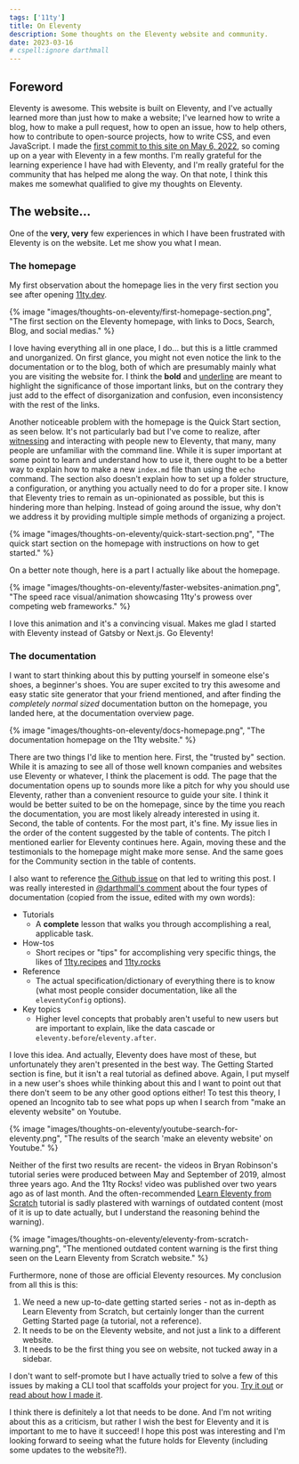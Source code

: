 ```yaml
---
tags: ['11ty']
title: On Eleventy
description: Some thoughts on the Eleventy website and community.
date: 2023-03-16
# cspell:ignore darthmall
---
```


## Foreword

Eleventy is awesome. This website is built on Eleventy, and I've actually learned more than just how to make a website; I've learned how to write a blog, how to make a pull request, how to open an issue, how to help others, how to contribute to open-source projects, how to write CSS, and even JavaScript. I made the [first commit to this site on May 6, 2022](https://github.com/uncenter/uncenter.org/commit/11b536cd596463e42e2175a312dbf0439ca77103), so coming up on a year with Eleventy in a few months. I'm really grateful for the learning experience I have had with Eleventy, and I'm really grateful for the community that has helped me along the way. On that note, I think this makes me somewhat qualified to give my thoughts on Eleventy.

## The website...

One of the **very, very** few experiences in which I have been frustrated with Eleventy is on the website. Let me show you what I mean.

### The homepage

My first observation about the homepage lies in the very first section you see after opening [11ty.dev](https://11ty.dev).

{% image "images/thoughts-on-eleventy/first-homepage-section.png", "The first section on the Eleventy homepage, with links to Docs, Search, Blog, and social medias." %}

I love having everything all in one place, I do... but this is a little crammed and unorganized. On first glance, you might not even notice the link to the documentation or to the blog, both of which are presumably mainly what you are visiting the website for. I think the <strong>bold</strong> and <u>underline</u> are meant to highlight the significance of those important links, but on the contrary they just add to the effect of disorganization and confusion, even inconsistency with the rest of the links.

Another noticeable problem with the homepage is the Quick Start section, as seen below. It's not particularly bad but I've come to realize, after [witnessing](https://hachyderm.io/@KatherineInCode/109866326892317408) and interacting with people new to Eleventy, that many, many people are unfamiliar with the command line. While it is super important at some point to learn and understand how to use it, there ought to be a better way to explain how to make a new `index.md` file than using the `echo` command. The section also doesn't explain how to set up a folder structure, a configuration, or anything you actually need to do for a proper site. I know that Eleventy tries to remain as un-opinionated as possible, but this is hindering more than helping. Instead of going around the issue, why don't we address it by providing multiple simple methods of organizing a project.

{% image "images/thoughts-on-eleventy/quick-start-section.png", "The quick start section on the homepage with instructions on how to get started." %}

On a better note though, here is a part I actually like about the homepage.

{% image "images/thoughts-on-eleventy/faster-websites-animation.png", "The speed race visual/animation showcasing 11ty's prowess over competing web frameworks." %}

I love this animation and it's a convincing visual. Makes me glad I started with Eleventy instead of Gatsby or Next.js. Go Eleventy!

### The documentation

I want to start thinking about this by putting yourself in someone else's shoes, a beginner's shoes. You are super excited to try this awesome and easy static site generator that your friend mentioned, and after finding the _completely normal sized_ documentation button on the homepage, you landed here, at the documentation overview page.

{% image "images/thoughts-on-eleventy/docs-homepage.png", "The documentation homepage on the 11ty website." %}

There are two things I'd like to mention here. First, the "trusted by" section. While it is amazing to see all of those well known companies and websites use Eleventy or whatever, I think the placement is odd. The page that the documentation opens up to sounds more like a pitch for why you should use Eleventy, rather than a convenient resource to guide your site. I think it would be better suited to be on the homepage, since by the time you reach the documentation, you are most likely already interested in using it. Second, the table of contents. For the most part, it's fine. My issue lies in the order of the content suggested by the table of contents. The pitch I mentioned earlier for Eleventy continues here. Again, moving these and the testimonials to the homepage might make more sense. And the same goes for the Community section in the table of contents.

I also want to reference [the Github issue](https://github.com/11ty/eleventy/issues/2855) on that led to writing this post. I was really interested in [@darthmall's comment](https://github.com/11ty/eleventy/issues/2855#issuecomment-1463988371) about the four types of documentation (copied from the issue, edited with my own words):

- Tutorials
  - A **complete** lesson that walks you through accomplishing a real, applicable task.
- How-tos
  - Short recipes or "tips" for accomplishing very specific things, the likes of [11ty.recipes](https://11ty.recipes/) and [11ty.rocks](https://11ty.rocks/)
- Reference
  - The actual specification/dictionary of everything there is to know (what most people consider documentation, like all the `eleventyConfig` options).
- Key topics
  - Higher level concepts that probably aren't useful to new users but are important to explain, like the data cascade or `eleventy.before`/`eleventy.after`.

I love this idea. And actually, Eleventy does have most of these, but unfortunately they aren't presented in the best way. The Getting Started section is fine, but it isn't a real tutorial as defined above. Again, I put myself in a new user's shoes while thinking about this and I want to point out that there don't seem to be any other good options either! To test this theory, I opened an Incognito tab to see what pops up when I search from "make an eleventy website" on Youtube.

{% image "images/thoughts-on-eleventy/youtube-search-for-eleventy.png", "The results of the search 'make an eleventy website' on Youtube." %}

Neither of the first two results are recent- the videos in Bryan Robinson's tutorial series were produced between May and September of 2019, almost three years ago. And the 11ty Rocks! video was published over two years ago as of last month. And the often-recommended [Learn Eleventy from Scratch](https://learneleventyfromscratch.com/) tutorial is sadly plastered with warnings of outdated content (most of it is up to date actually, but I understand the reasoning behind the warning).

{% image "images/thoughts-on-eleventy/eleventy-from-scratch-warning.png", "The mentioned outdated content warning is the first thing seen on the Learn Eleventy from Scratch website." %}

Furthermore, none of those are official Eleventy resources. My conclusion from all this is this:

1. We need a new up-to-date getting started series - not as in-depth as Learn Eleventy from Scratch, but certainly longer than the current Getting Started page (a tutorial, not a reference).
2. It needs to be on the Eleventy website, and not just a link to a different website.
3. It needs to be the first thing you see on website, not tucked away in a sidebar.

I don't want to self-promote but I have actually tried to solve a few of this issues by making a CLI tool that scaffolds your project for you. [Try it out](https://github.com/uncenter/create-eleventy-app) or [read about how I made it](https://www.uncenter.org/posts/making-create-eleventy-app/).

I think there is definitely a lot that needs to be done. And I'm not writing about this as a criticism, but rather I wish the best for Eleventy and it is important to me to have it succeed! I hope this post was interesting and I'm looking forward to seeing what the future holds for Eleventy (including some updates to the website?!).
